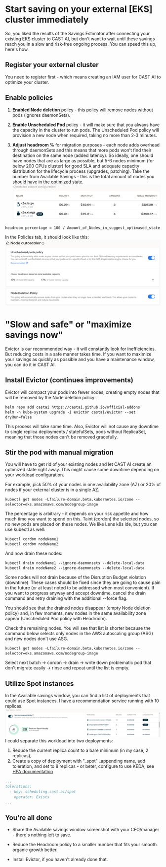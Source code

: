 # Start saving on your external [EKS] cluster immediately

So, you liked the results of the Savings Estimator after connecting your existing EKS cluster to CAST AI, but don't
want to wait until these savings reach you in a slow and risk-free ongoing process. You can speed this up, here's how.

## Register your external cluster

You need to register first - which means creating an IAM user for CAST AI to optimize your cluster.

## Enable policies

1. **Enabled Node deletion** policy - this policy will remove nodes without pods (ignores daemonSets).

2. **Enable Unscheduled Pod** policy - it will make sure that you always have the capacity in the cluster to run pods. The Unscheduled
Pod policy will provision a new node when required, taking no more than 2-3 minutes.

3. **Adjust headroom %** for migration purposes - each node adds overhead through daemonSets and this means that more pods won't find their destination on 
the same node (added latency). So ideally, one should have nodes that are as large as possible, but 5-6 nodes minimum (for 
below 200 CPUs cluster) for good SLA and adequate capacity distribution for the lifecycle process (upgrades, patching). Take
the number from Available Savings - this is the total amount of nodes you should have in the optimized state.
![](start-saving-quickly/amount_of_nodes.png)
```
headroom percentage = 100 / Amount_of_Nodes_in_suggest_optimased_state
```
In the Policies tab, it should look like this: 
![](start-saving-quickly/policies.png)

# "Slow and safe" or "maximize savings now"

Evictor is our recommended way - it will constantly look for inefficiencies. But reducing costs in a safe manner takes
time. If you want to maximize your savings as quickly as possible and you have a maintenance window, you can do it in CAST AI.

## Install Evictor (continues improvements)

Evictor will compact your pods into fewer nodes, creating empty nodes that will be removed by the Node deletion policy:
```
helm repo add castai https://castai.github.io/official-addons
helm -n kube-system upgrade -i evictor castai/evictor --set dryRun=false
```
This process will take some time. Also, Evictor will not cause any downtime to single replica deployments / statefulSets, pods
without ReplicaSet, meaning that those nodes can't be removed gracefully.

## Stir the pod with manual migration

You will have to get rid of your existing nodes and let CAST AI create an optimized state right away. This might cause some
downtime depending on your workload configuration.

For example, pick 50% of your nodes in one availability zone (AZ) or 20% of nodes if your external cluster is in a single AZ.
```
kubectl get nodes -Lfailure-domain.beta.kubernetes.io/zone --selector=eks.amazonaws.com/nodegroup-image
```
The percentage is arbitrary - it depends on your risk appetite and how much time you want to spend on this. Taint (cordon) 
the selected nodes, so no new pods are placed on these nodes. We like Lens k8s ide, but you can use kubectl as 
well: 
```
kubectl cordon nodeName1
kubectl cordon nodeName2
```
And now drain these nodes:
```
kubectl drain nodeName1 --ignore-daemonsets --delete-local-data
kubectl drain nodeName2 --ignore-daemonsets --delete-local-data
```
Some nodes will not drain because of the Disruption Budget violation (downtime). These cases should be fixed since they are going to 
cause pain in the future (or at least noted to be addressed when most convenient). If you want to progress anyway and accept
downtime, cancel the drain command and retry draining with the additional --force flag.

You should see that the drained nodes disappear (empty Node deletion policy) and, in few moments, new nodes in the same 
availability zone appear (Unscheduled Pod policy with Headroom).

Check the remaining nodes. You will see that list is shorter because the command below selects only nodes in the AWS autoscaling
group (ASG) and new nodes don't use ASG.
```
kubectl get nodes -Lfailure-domain.beta.kubernetes.io/zone --selector=eks.amazonaws.com/nodegroup-image
```
Select next batch -> cordon -> drain -> write down problematic pod that don't migrate easily -> rinse and repeat until the
list is empty.

## Utilize Spot instances

In the Available savings window, you can find a list of deployments that could use Spot instances. I have a recommendation 
service running with 10 replicas.
![](start-saving-quickly/spot_deployments.png)
I could separate this workload into two deployments:
1. Reduce the current replica count to a bare minimum (in my case, 2 replicas),
2. Create a copy of deployment with "_spot" _appending name, add toleration, and set to 8 replicas - or beter, configure to
use KEDA, see [HPA documentation](../guides/hpa.md)
```yaml
...
tolerations:
  - key: scheduling.cast.ai/spot
    operator: Exists
...
```

## You're all done

* Share the Available savings window screenshot with your CFO/manager - there's nothing left to save.

* Reduce the Headroom policy to a smaller number that fits your smooth organic growth better.

* Install Evictor, if you haven't already done that.
